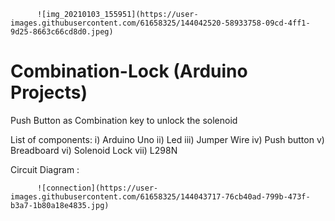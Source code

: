           ![img_20210103_155951](https://user-images.githubusercontent.com/61658325/144042520-58933758-09cd-4ff1-9d25-8663c66cd8d0.jpeg)
# Combination-Lock (Arduino Projects)

Push Button as Combination key to unlock the solenoid

List of components:
i) Arduino Uno
ii) Led
iii) Jumper Wire
iv) Push button
v) Breadboard
vi) Solenoid Lock
vii) L298N

Circuit Diagram : 


          ![connection](https://user-images.githubusercontent.com/61658325/144043717-76cb40ad-799b-473f-b3a7-1b80a18e4835.jpg)
